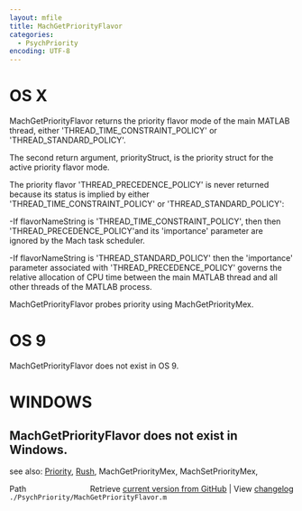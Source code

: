 ```yaml
---
layout: mfile
title: MachGetPriorityFlavor
categories:
  - PsychPriority
encoding: UTF-8
---
```


# OS X

MachGetPriorityFlavor returns the priority flavor mode of the main
MATLAB thread, either 'THREAD\_TIME\_CONSTRAINT\_POLICY' or
'THREAD\_STANDARD\_POLICY'.

The second return argument, priorityStruct, is the  priority struct for
the active priority flavor mode.

The priority flavor 'THREAD\_PRECEDENCE\_POLICY' is never returned
because its status is implied  by either 'THREAD\_TIME\_CONSTRAINT\_POLICY'
or  'THREAD\_STANDARD\_POLICY':

  \-If flavorNameString is 'THREAD\_TIME\_CONSTRAINT\_POLICY', then then
  'THREAD\_PRECEDENCE\_POLICY'and its 'importance' parameter  are ignored
  by the Mach task scheduler.

  \-If flavorNameString is 'THREAD\_STANDARD\_POLICY' then the 'importance'
  parameter associated with 'THREAD\_PRECEDENCE\_POLICY' governs the
  relative allocation of CPU time between the main MATLAB thread and all
  other threads of the MATLAB process.

MachGetPriorityFlavor probes priority using MachGetPriorityMex.

# OS 9

MachGetPriorityFlavor does not exist in OS 9.

# WINDOWS

MachGetPriorityFlavor does not exist in Windows.
----

see also: [Priority](/docs/Priority), [Rush](/docs/Rush), MachGetPriorityMex, MachSetPriorityMex,


<div class="code_header" style="text-align:right;">
  <span style="float:left;">Path&nbsp;&nbsp;</span> <span class="counter">Retrieve <a href=
  "https://raw.github.com/Psychtoolbox-3/Psychtoolbox-3/beta/./PsychPriority/MachGetPriorityFlavor.m">current version from GitHub</a> | View <a href=
  "https://github.com/Psychtoolbox-3/Psychtoolbox-3/commits/beta/./PsychPriority/MachGetPriorityFlavor.m">changelog</a></span>
</div>
<div class="code">
  <code>./PsychPriority/MachGetPriorityFlavor.m</code>
</div>
